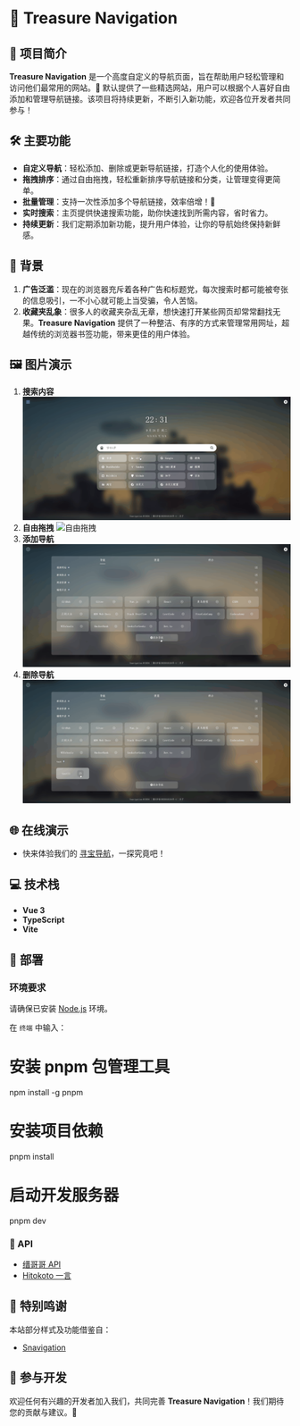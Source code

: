 # 🌟 Treasure Navigation

## 📜 项目简介

**Treasure Navigation** 是一个高度自定义的导航页面，旨在帮助用户轻松管理和访问他们最常用的网站。🎯 默认提供了一些精选网站，用户可以根据个人喜好自由添加和管理导航链接。该项目将持续更新，不断引入新功能，欢迎各位开发者共同参与！

## 🛠️ 主要功能

- **自定义导航**：轻松添加、删除或更新导航链接，打造个人化的使用体验。
- **拖拽排序**：通过自由拖拽，轻松重新排序导航链接和分类，让管理变得更简单。
- **批量管理**：支持一次性添加多个导航链接，效率倍增！💪
- **实时搜索**：主页提供快速搜索功能，助你快速找到所需内容，省时省力。
- **持续更新**：我们定期添加新功能，提升用户体验，让你的导航始终保持新鲜感。

## 🌈 背景

1. **广告泛滥**：现在的浏览器充斥着各种广告和标题党，每次搜索时都可能被夸张的信息吸引，一不小心就可能上当受骗，令人苦恼。
2. **收藏夹乱象**：很多人的收藏夹杂乱无章，想快速打开某些网页却常常翻找无果。**Treasure Navigation** 提供了一种整洁、有序的方式来管理常用网址，超越传统的浏览器书签功能，带来更佳的用户体验。

## 🖼️ 图片演示

1. **搜索内容**
   ![搜索内容](搜索.gif)
2. **自由拖拽**
   ![自由拖拽](自由拖拽.gif)
3. **添加导航**
   ![添加导航](添加导航.gif)
4. **删除导航**
   ![删除导航](删除导航.gif)

## 🌐 在线演示

- 快来体验我们的 [寻宝导航](https://xionglongbing.github.io/wonderfulJourney/)，一探究竟吧！

## 💻 技术栈

- **Vue 3**
- **TypeScript**
- **Vite**

## 🚀 部署

### 环境要求

请确保已安装 [Node.js](https://nodejs.org/zh-cn/) 环境。

在 `终端` 中输入：

# 安装 pnpm 包管理工具

npm install -g pnpm

# 安装项目依赖

pnpm install

# 启动开发服务器

pnpm dev

### 🔗 API

- [缙哥哥 API](https://www.dujin.org/3618.html)
- [Hitokoto 一言](https://hitokoto.cn/)

## 🙏 特别鸣谢

本站部分样式及功能借鉴自：

- [Snavigation](https://github.com/imsyy/Snavigation)

## 🤝 参与开发

欢迎任何有兴趣的开发者加入我们，共同完善 **Treasure Navigation**！我们期待您的贡献与建议。🌟
